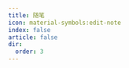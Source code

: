 ```yaml
---
title: 随笔
icon: material-symbols:edit-note
index: false
article: false
dir:
  order: 3
---
```


<Catalog />
